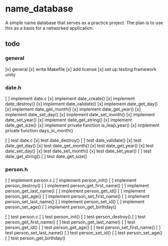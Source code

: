 # name_database

A simple name database that serves as a practice project.
The plan is to use this as a basis for a networked application.

## todo

### general 

[x] general
    [x] write Makefile
    [x] add license
    [x] set up testing framework unity

### date.h

[ ] implement date.c
    [x] implement date_create()
    [x] implement date_destroy()
    [x] implement date_validate()
    [x] implement date_get_day()
    [x] implement date_get_month()
    [x] implement date_get_year()
    [x] implement date_set_day()
    [x] implement date_set_month()
    [x] implement date_set_year()
    [x] implement date_get_string()
    [x] implement date_get_size()
    [x] implement private function is_leap_year()
    [x] implement private function days_in_month()

[ ] test date.c
    [x] test date_destroy()
    [ ] test date_validate()
    [x] test date_get_day()
    [x] test date_get_month()
    [x] test date_get_year()
    [x] test date_set_day()
    [x] test date_set_month()
    [x] test date_set_year()
    [ ] test date_get_string()
    [ ] test date_get_size()

### person.h

[ ] implement person.c
    [ ] implement person_init()
    [ ] implement person_destroy()
    [ ] implement person_get_first_name()
    [ ] implement person_get_last_name()
    [ ] implement person_get_id()
    [ ] implement person_get_age()
    [ ] implement person_set_first_name()
    [ ] implement person_set_last_name()
    [ ] implement person_set_id()
    [ ] implement person_set_age()
    [ ] implement person_get_birthday()

[ ] test person.c
    [ ] test person_init()
    [ ] test person_destroy()
    [ ] test person_get_first_name()
    [ ] test person_get_last_name()
    [ ] test person_get_id()
    [ ] test person_get_age()
    [ ] test person_set_first_name()
    [ ] test person_set_last_name()
    [ ] test person_set_id()
    [ ] test person_set_age()
    [ ] test person_get_birthday()
